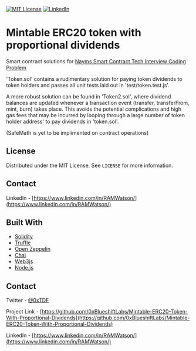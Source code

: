 [![MIT License][license-shield]][license-url]
[![LinkedIn][linkedin-shield]][linkedin-url]



# Mintable ERC20 token with proportional dividends


Smart contract solutions for [Nayms Smart Contract Tech Interview Coding Problem](https://github.com/nayms/smart-contracts-tech-interview)

'Token.sol' contains a rudimentary solution for paying token dividends to token holders and passes all unit tests laid out in 'test/token.test.js'.

A more robust solution can be found in 'Token2.sol', where dividend balances are updated whenever a transaction event (transfer, transferFrom, mint, burn) takes place. This avoids the potential complications and high gas fees that may be incurred by looping through a large number of token holder address' to pay dividends in 'token.sol'.

(SafeMath is yet to be implimented on contract operations)
  

<!-- LICENSE -->
## License

Distributed under the MIT License. See `LICENSE` for more information.



<!-- CONTACT -->
## Contact

LinkedIn - [https://www.linkedin.com/in/RAMWatson/](https://www.linkedin.com/in/RAMWatson/)


## Built With

* [Solidity](https://docs.soliditylang.org/en/v0.8.6/)
* [Truffle](https://www.trufflesuite.com/)
* [Open Zeppelin](https://openzeppelin.com/)
* [Chai](https://www.chaijs.com/)
* [Web3js](https://web3js.readthedocs.io/en/v1.3.4/)
* [Node.js](https://nodejs.org/en/)


<!-- CONTACT -->
## Contact

Twitter - [@0xTDF](https://twitter.com/0xTDF)

Project Link - [https://github.com/0xBlueshiftLabs/Mintable-ERC20-Token-With-Proportional-Dividends](https://github.com/0xBlueshiftLabs/Mintable-ERC20-Token-With-Proportional-Dividends)

LinkedIn - [https://www.linkedin.com/in/RAMWatson/](https://www.linkedin.com/in/RAMWatson/)






<!-- MARKDOWN LINKS & IMAGES -->
<!-- https://www.markdownguide.org/basic-syntax/#reference-style-links -->
[license-shield]: https://img.shields.io/github/license/othneildrew/Best-README-Template.svg?style=for-the-badge
[license-url]: https://github.com/othneildrew/Best-README-Template/blob/master/LICENSE.txt
[linkedin-shield]: https://img.shields.io/badge/-LinkedIn-black.svg?style=for-the-badge&logo=linkedin&colorB=555
[linkedin-url]: https://www.linkedin.com/in/RAMWatson/
[product-screenshot]: screenshot.jpg
